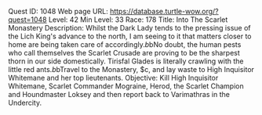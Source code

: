 Quest ID: 1048
Web page URL: https://database.turtle-wow.org/?quest=1048
Level: 42
Min Level: 33
Race: 178
Title: Into The Scarlet Monastery
Description: Whilst the Dark Lady tends to the pressing issue of the Lich King's advance to the north, I am seeing to it that matters closer to home are being taken care of accordingly.$b$bNo doubt, the human pests who call themselves the Scarlet Crusade are proving to be the sharpest thorn in our side domestically. Tirisfal Glades is literally crawling with the little red ants.$b$bTravel to the Monastery, $c, and lay waste to High Inquisitor Whitemane and her top lieutenants.
Objective: Kill High Inquisitor Whitemane, Scarlet Commander Mograine, Herod, the Scarlet Champion and Houndmaster Loksey and then report back to Varimathras in the Undercity.
